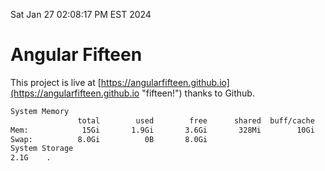 Sat Jan 27 02:08:17 PM EST 2024

# Angular Fifteen


This project is live at [https://angularfifteen.github.io](https://angularfifteen.github.io "fifteen!") thanks to Github.

```bash
System Memory
               total        used        free      shared  buff/cache   available
Mem:            15Gi       1.9Gi       3.6Gi       328Mi        10Gi        13Gi
Swap:          8.0Gi          0B       8.0Gi
System Storage
2.1G	.
